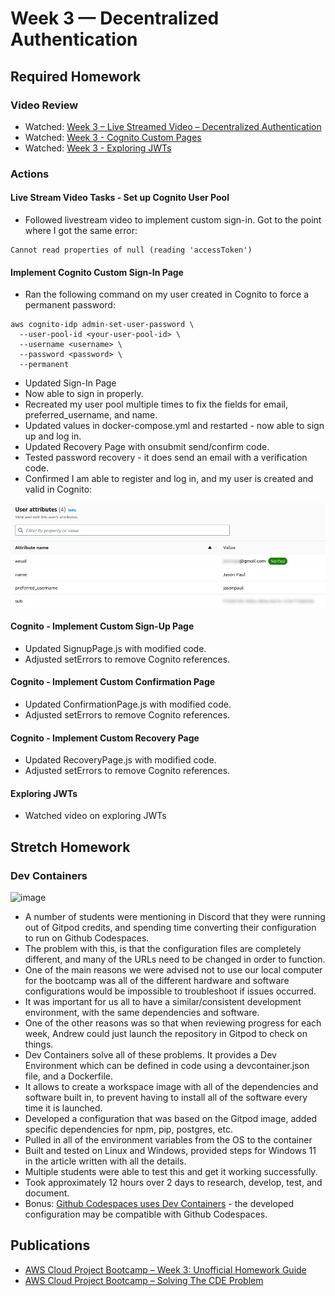 # Week 3 — Decentralized Authentication

## Required Homework

### Video Review

* Watched: [Week 3 – Live Streamed Video – Decentralized Authentication](https://www.youtube.com/live/9obl7rVgzJw)
* Watched: [Week 3 - Cognito Custom Pages](https://youtu.be/T4X4yIzejTc)
* Watched: [Week 3 - Exploring JWTs](https://youtu.be/nJjbI4BbasU)

### Actions

#### Live Stream Video Tasks - Set up Cognito User Pool

* Followed livestream video to implement custom sign-in.  Got to the point where I got the same error:

```
Cannot read properties of null (reading 'accessToken')
```

#### Implement Cognito Custom Sign-In Page

* Ran the following command on my user created in Cognito to force a permanent password:

```
aws cognito-idp admin-set-user-password \
  --user-pool-id <your-user-pool-id> \
  --username <username> \
  --password <password> \
  --permanent
```
* Updated Sign-In Page
* Now able to sign in properly.
* Recreated my user pool multiple times to fix the fields for email, preferred_username, and name.
* Updated values in docker-compose.yml and restarted - now able to sign up and log in.
* Updated Recovery Page with onsubmit send/confirm code.
* Tested password recovery - it does send an email with a verification code.
* Confirmed I am able to register and log in, and my user is created and valid in Cognito:

![image](../_docs/assets/week3/CognitoUser.png)

#### Cognito - Implement Custom Sign-Up Page

* Updated SignupPage.js with modified code.
* Adjusted setErrors to remove Cognito references.

#### Cognito - Implement Custom Confirmation Page

* Updated ConfirmationPage.js with modified code.
* Adjusted setErrors to remove Cognito references.

#### Cognito - Implement Custom Recovery Page

* Updated RecoveryPage.js with modified code.
* Adjusted setErrors to remove Cognito references.

#### Exploring JWTs

* Watched video on exploring JWTs

## Stretch Homework

### Dev Containers

![image](https://code.visualstudio.com/assets/docs/devcontainers/containers/architecture-containers.png)

* A number of students were mentioning in Discord that they were running out of Gitpod credits, and spending time converting their configuration to run on Github Codespaces.
* The problem with this, is that the configuration files are completely different, and many of the URLs need to be changed in order to function.
* One of the main reasons we were advised not to use our local computer for the bootcamp was all of the different hardware and software configurations would be impossible to troubleshoot if issues occurred.
* It was important for us all to have a similar/consistent development environment, with the same dependencies and software.
* One of the other reasons was so that when reviewing progress for each week, Andrew could just launch the repository in Gitpod to check on things.
* Dev Containers solve all of these problems.  It provides a Dev Environment which can be defined in code using a devcontainer.json file, and a Dockerfile.
* It allows to create a workspace image with all of the dependencies and software built in, to prevent having to install all of the software every time it is launched.
* Developed a configuration that was based on the Gitpod image, added specific dependencies for npm, pip, postgres, etc.
* Pulled in all of the environment variables from the OS to the container
* Built and tested on Linux and Windows, provided steps for Windows 11 in the article written with all the details.
* Multiple students were able to test this and get it working successfully.
* Took approximately 12 hours over 2 days to research, develop, test, and document.
* Bonus: [Github Codespaces uses Dev Containers](https://docs.github.com/en/codespaces/setting-up-your-project-for-codespaces/adding-a-dev-container-configuration/introduction-to-dev-containers) - the developed configuration may be compatible with Github Codespaces.

## Publications
* [AWS Cloud Project Bootcamp – Week 3: Unofficial Homework Guide](https://www.linuxtek.ca/2023/03/07/aws-cloud-project-bootcamp-week-3-unofficial-homework-guide/)
* [AWS Cloud Project Bootcamp – Solving The CDE Problem](https://www.linuxtek.ca/2023/03/10/aws-cloud-project-bootcamp-solving-the-cde-problem/)

